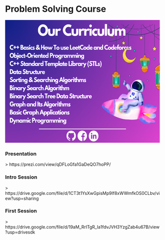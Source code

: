 <h1>Problem Solving Course</h1> 
<img src="https://github.com/DevSCommunity23/problem-solving-course/blob/main/Our%20Curriculum/NET%20Developer%20(6).png" width="100%" height="400">

<h3>Presentation</h3>
> https://prezi.com/view/qDFLoGfa1GaDeQO7hoPP/
<h3>Intro Session</h3>
> https://drive.google.com/file/d/1CT3t1YsXwGpisMp9If8xWWmfkOS0CLbv/view?usp=sharing
<h3>First Session</h3>
> https://drive.google.com/file/d/19aM_RrITgR_Ia1fdvJVH3YzgZab4u67B/view?usp=drivesdk
